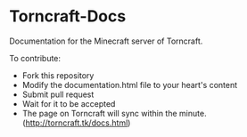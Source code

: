Torncraft-Docs
==============

Documentation for the Minecraft server of Torncraft.

To contribute: 
- Fork this repository
- Modify the documentation.html file to your heart's content
- Submit pull request
- Wait for it to be accepted
- The page on Torncraft will sync within the minute. (http://torncraft.tk/docs.html)
